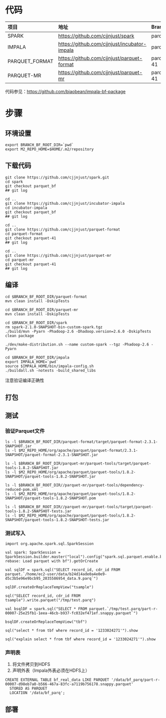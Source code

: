 # 代码

| 项目 | 地址 | Branch | Branch URL |
| :--- | :--- | :--- |:--- |
| SPARK | https://github.com/cjjnjust/spark | parquet_bf | https://github.com/cjjnjust/spark/tree/parquet_bf |
| IMPALA | https://github.com/cjjnjust/incubator-impala | parquet_bf | https://github.com/cjjnjust/incubator-impala/tree/parquet_bf |
| PARQUET_FORMAT | https://github.com/cjjnjust/parquet-format | parquet-41 | https://github.com/cjjnjust/parquet-format/tree/parquet-41 |
| PARQUET-MR | https://github.com/cjjnjust/parquet-mr | parquet-41 | https://github.com/cjjnjust/parquet-mr/tree/parquet-41 |

代码参见：https://github.com/biaobean/impala-bf-package

# 步骤

## 环境设置

```
export BRANCH_BF_ROOT_DIR=`pwd` 
export M2_REPO_HOME=$HOME/.m2/repository
```

## 下载代码

```
git clone https://github.com/cjjnjust/spark.git
cd spark
git checkout parquet_bf
## git log

cd ..
git clone https://github.com/cjjnjust/incubator-impala
cd incubator-impala
git checkout parquet_bf
## git log

cd ..
git clone https://github.com/cjjnjust/parquet-format
cd parquet-format
git checkout parquet-41
## git log

cd ..
git clone https://github.com/cjjnjust/parquet-mr
cd parquet-mr
git checkout parquet-41
## git log
```

## 编译

```
cd $BRANCH_BF_ROOT_DIR/parquet-format
mvn clean install -DskipTests

cd $BRANCH_BF_ROOT_DIR/parquet-mr
mvn clean install -DskipTests

cd $BRANCH_BF_ROOT_DIR/spark
rm spark-2.1.0-SNAPSHOT-bin-custom-spark.tgz
./build/mvn -Pyarn -Phadoop-2.6 -Dhadoop.version=2.6.0 -DskipTests clean package

./dev/make-distribution.sh --name custom-spark --tgz -Phadoop-2.6 -Pyarn

cd $BRANCH_BF_ROOT_DIR/impala
export IMPALA_HOME=`pwd`
source $IMPALA_HOME/bin/impala-config.sh
./buildall.sh -notests -build_shared_libs
```
注意验证编译正确性

## 打包

## 测试

### 验证Parquet文件

```
ls -l $BRANCH_BF_ROOT_DIR/parquet-format/target/parquet-format-2.3.1-SNAPSHOT.jar
ls -l $M2_REPO_HOME/org/apache/parquet/parquet-format/2.3.1-SNAPSHOT/parquet-format-2.3.1-SNAPSHOT.jar

ls -l $BRANCH_BF_ROOT_DIR/parquet-mr/parquet-tools/target/parquet-tools-1.8.2-SNAPSHOT.jar
ls -l $M2_REPO_HOME/org/apache/parquet/parquet-tools/1.8.2-SNAPSHOT/parquet-tools-1.8.2-SNAPSHOT.jar

ls -l $BRANCH_BF_ROOT_DIR//parquet-mr/parquet-tools/dependency-reduced-pom.xml
ls -l $M2_REPO_HOME/org/apache/parquet/parquet-tools/1.8.2-SNAPSHOT/parquet-tools-1.8.2-SNAPSHOT.pom

ls -l $BRANCH_BF_ROOT_DIR//parquet-mr/parquet-tools/target/parquet-tools-1.8.2-SNAPSHOT-tests.jar
ls -l $M2_REPO_HOME/org/apache/parquet/parquet-tools/1.8.2-SNAPSHOT/parquet-tools-1.8.2-SNAPSHOT-tests.jar
```

### 测试写入

```
import org.apache.spark.sql.SparkSession

val spark: SparkSession = SparkSession.builder.master("local").config("spark.sql.parquet.enable.bloom.filter","true").config("spark.sql.parquet.bloom.filter.expected.entries","3100").config("spark.sql.parquet.bloom.filter.col.name","record_id").appName("2.1 rebase: Load parquet with bf").getOrCreate

val sqlDF = spark.sql("SELECT record_id, cdr_id FROM parquet.`/home/ec2-user/data/b24d14ade0a4e0e9-d5c3b5e96e9bcb95_2035586954_data.9.parq`")

sqlDF.createOrReplaceTempView("tsample")

sql("SELECT record_id, cdr_id FROM tsample").write.parquet("/tmp/test.parq")

val bsqlDF = spark.sql("SELECT * FROM parquet.`/tmp/test.parq/part-r-00007-25e25fb1-1eea-46cb-b937-fc032ef471ef.snappy.parquet`")

bsqlDF.createOrReplaceTempView("tbf")

sql("select * from tbf where record_id = '1233024271'").show

sql("explain select * from tbf where record_id = '1233024271'").show
```

### 声明表

1. 将文件拷贝到HDFS
1. 声明外表（Impala外表必须在HDFS上）

```
CREATE EXTERNAL TABLE bf_real_data LIKE PARQUET '/data/bf_parq/part-r-00007-d98eb7a0-b566-467a-83fc-a7119b756178.snappy.parquet'
  STORED AS PARQUET
  LOCATION '/data/bf_parq';
```

## 部署